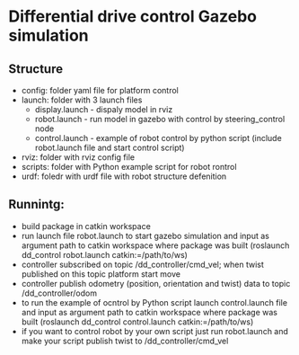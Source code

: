 # Differential drive control Gazebo simulation

## Structure
- config: folder yaml file for platform control
- launch: folder with 3 launch files
   - display.launch - dispaly model in rviz
   - robot.launch - run model in gazebo with control by steering_control node
   - control.launch - example of robot control by python script (include robot.launch file and start control script)
- rviz: folder with rviz config file
- scripts: folder with Python example script for robot rontrol
- urdf: foledr with urdf file with robot structure defenition

## Runnintg:
- build package in catkin workspace
- run launch file robot.launch to start gazebo simulation and input as argument path to catkin workspace where package was built (roslaunch dd_control robot.launch catkin:=/path/to/ws)
- controller subscribed on topic /dd_controller/cmd_vel; when twist published on this topic platform start move
- controller publish odometry (position, orientation and twist) data to topic /dd_controller/odom
- to run the example of ocntrol by Python script launch control.launch file and input as argument path to catkin workspace where package was built (roslaunch dd_control control.launch catkin:=/path/to/ws)
- if you want to control robot by your own script just run robot.launch and make your script publish twist to /dd_controller/cmd_vel
